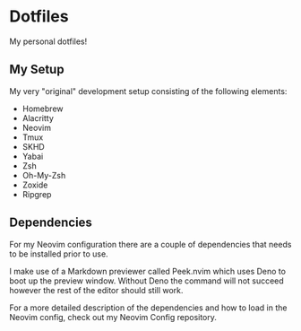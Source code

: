 # Dotfiles

My personal dotfiles!

## My Setup

My very "original" development setup consisting of the following elements:

- Homebrew
- Alacritty
- Neovim
- Tmux
- SKHD
- Yabai
- Zsh
- Oh-My-Zsh
- Zoxide
- Ripgrep

## Dependencies

For my Neovim configuration there are a couple of dependencies that needs to be installed prior to use.

I make use of a Markdown previewer called Peek.nvim which uses Deno to boot up the preview window.
Without Deno the command will not succeed however the rest of the editor should still work.

For a more detailed description of the dependencies and how to load in the Neovim config, check out my Neovim Config repository.
